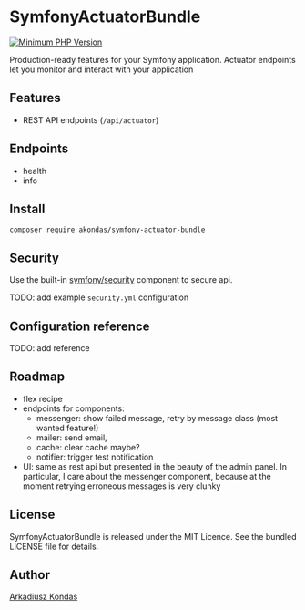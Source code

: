 # SymfonyActuatorBundle 

[![Minimum PHP Version](https://img.shields.io/badge/php-%3E%3D%207.4-8892BF.svg)](https://php.net/)

Production-ready features for your Symfony application. Actuator endpoints let you monitor and interact with your application

## Features

- REST API endpoints (`/api/actuator`)

## Endpoints

- health
- info

## Install

```shell
composer require akondas/symfony-actuator-bundle
```

## Security

Use the built-in [symfony/security](https://symfony.com/doc/current/security.html) component to secure api.

TODO: add example `security.yml` configuration

## Configuration reference

TODO: add reference

## Roadmap

- flex recipe
- endpoints for components:
    - messenger: show failed message, retry by message class (most wanted feature!)
    - mailer: send email, 
    - cache: clear cache maybe? 
    - notifier: trigger test notification
- UI: same as rest api but presented in the beauty of the admin panel. 
  In particular, I care about the messenger component, because at the moment retrying erroneous messages is very clunky

## License

SymfonyActuatorBundle is released under the MIT Licence. See the bundled LICENSE file for details.

## Author

[Arkadiusz Kondas](https://twitter.com/ArkadiuszKondas)
